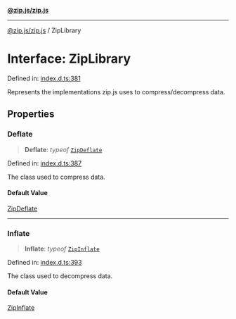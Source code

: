[**@zip.js/zip.js**](../README.md)

***

[@zip.js/zip.js](../globals.md) / ZipLibrary

# Interface: ZipLibrary

Defined in: [index.d.ts:381](https://github.com/gildas-lormeau/zip.js/blob/cd8507443514e12617ac25921566eb3131bcdbff/index.d.ts#L381)

Represents the implementations zip.js uses to compress/decompress data.

## Properties

### Deflate

> **Deflate**: *typeof* [`ZipDeflate`](../classes/ZipDeflate.md)

Defined in: [index.d.ts:387](https://github.com/gildas-lormeau/zip.js/blob/cd8507443514e12617ac25921566eb3131bcdbff/index.d.ts#L387)

The class used to compress data.

#### Default Value

[ZipDeflate](../classes/ZipDeflate.md)

***

### Inflate

> **Inflate**: *typeof* [`ZipInflate`](../classes/ZipInflate.md)

Defined in: [index.d.ts:393](https://github.com/gildas-lormeau/zip.js/blob/cd8507443514e12617ac25921566eb3131bcdbff/index.d.ts#L393)

The class used to decompress data.

#### Default Value

[ZipInflate](../classes/ZipInflate.md)
